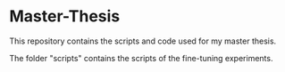 # Master-Thesis

This repository contains the scripts and code used for my master thesis.

The folder "scripts" contains the scripts of the fine-tuning experiments.
